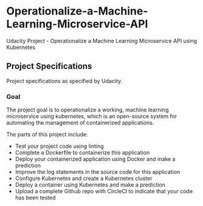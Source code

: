 # Operationalize-a-Machine-Learning-Microservice-API

Udacity Project - Operationalize a Machine Learning Microservice API using Kubernetes 

## Project Specifications

Project specifications as specified by Udacity.

### Goal 

The project goal is to operationalize a working, machine learning microservice using kubernetes, which is an open-source system for automating the management of containerized applications.

The parts of this project include: 

-    Test your project code using linting
-    Complete a Dockerfile to containerize this application
-    Deploy your containerized application using Docker and make a prediction
-    Improve the log statements in the source code for this application
-    Configure Kubernetes and create a Kubernetes cluster
-    Deploy a container using Kubernetes and make a prediction
-    Upload a complete Github repo with CircleCI to indicate that your code has been tested


